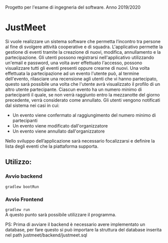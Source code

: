 Progetto per l'esame di ingegneria del software. Anno 2019/2020

<h1>JustMeet</h1>

Si vuole realizzare un sistema software che permetta l’incontro tra persone al fine di svolgere attività cooperative e di squadra.
L'applicativo permette la gestione di eventi tramite la creazione di nuovi, modifica, annullamento e la partecipazione.
Gli utenti possono registrarsi nell'applicativo utilizzando un'email e password, una volta aver effettuato l'accesso, possono visualizzare tutti gli eventi presenti oppure crearne di nuovi.
Una volta effettuata la partecipazione ad un evento l'utente può, al termine dell'evento, rilasciare una recensione agli utenti che vi hanno partecipato, questo sarà possibile una volta che l'utente avrà visualizzato il profilo di un altro utente partecipante.
Ciascun evento ha un numero minimo di partecipanti il quale, se non verrà raggiunto entro la mezzanotte del giorno precedente, verrà considerato come annullato.
Gli utenti vengono notificati dal sistema nei casi in cui: 
<ul>
 <li>
  Un evento viene confermato al raggiungimento del numero minimo di partecipanti
 </li>
 <li>
  Un evento viene modificato dall'organizzatore
 </li>
 <li>
  Un evento viene annullato dall'organizzatore
</ul>

Nello sviluppo dell’applicazione sarà necessario focalizzarsi e definire la lista degli eventi che la piattaforma supporta.

<h2>Utilizzo:</h2>
<h3>Avvio backend</h3>
<code>gradlew bootRun</code>
<br><h3>Avvio Frontend </h3>
<code>gradlew run</code> 
<br> A questo punto sarà possibile utilizzare il programma.

PS: Prima di avviare il backend è necessario avere implementato un database, per fare questo si può importare la struttura del database inserita nel path justmeet/backend/justmeet.sql
